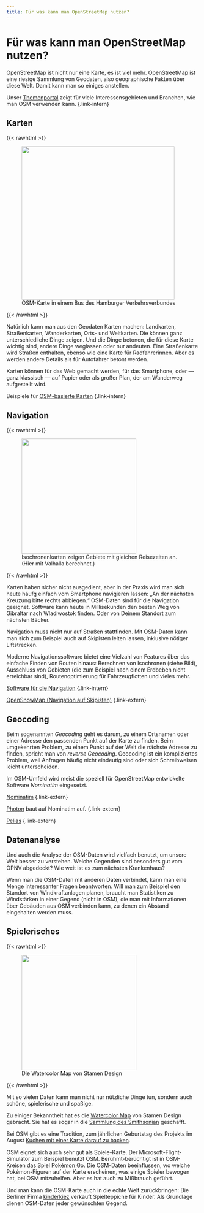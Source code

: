 ```yaml
---
title: Für was kann man OpenStreetMap nutzen?
---
```


# Für was kann man OpenStreetMap nutzen?

OpenStreetMap ist nicht nur eine Karte, es ist viel mehr. OpenStreetMap ist
eine riesige Sammlung von Geodaten, also geographische Fakten über diese Welt.
Damit kann man so einiges anstellen.

Unser [Themenportal](/themen/) zeigt für viele Interessensgebieten und
Branchen, wie man OSM verwenden kann.
{.link-intern}

## Karten

{{< rawhtml >}}
<figure class="float-right">
<a href="osm-karte-hvv.jpg"><img src="osm-karte-hvv-small.jpg" width="400"/></a>
<figcaption>OSM-Karte in einem Bus des Hamburger Verkehrsverbundes</figcaption>
</figure>
{{< /rawhtml >}}

Natürlich kann man aus den Geodaten Karten machen: Landkarten, Straßenkarten,
Wanderkarten, Orts- und Weltkarten. Die können ganz unterschiedliche Dinge
zeigen. Und die Dinge betonen, die für diese Karte wichtig sind, andere Dinge
weglassen oder nur andeuten. Eine Straßenkarte wird Straßen enthalten, ebenso
wie eine Karte für Radfahrerinnen. Aber es werden andere Details als für
Autofahrer betont werden.

Karten können für das Web gemacht werden, für das Smartphone, oder &mdash; ganz
klassisch &mdash; auf Papier oder als großer Plan, der am Wanderweg aufgestellt
wird.

Beispiele für [OSM-basierte Karten](/projekt/karten/)
{.link-intern}

## Navigation

{{< rawhtml >}}
<figure class="float-left">
<a href="isochrone.png"><img src="isochrone-small.jpg" width="300"/></a>
<figcaption>Isochronenkarten zeigen Gebiete mit gleichen Reisezeiten an. (Hier mit Valhalla berechnet.)</figcaption>
</figure>
{{< /rawhtml >}}

Karten haben sicher nicht ausgedient, aber in der Praxis wird man sich heute
häufg einfach vom Smartphone navigieren lassen: „An der nächsten Kreuzung bitte
rechts abbiegen.“ OSM-Daten sind für die Navigation geeignet. Software kann
heute in Millisekunden den besten Weg von Gibraltar nach Wladiwostok finden.
Oder von Deinem Standort zum nächsten Bäcker.

Navigation muss nicht nur auf Straßen stattfinden. Mit OSM-Daten kann man sich
zum Beispiel auch auf Skipisten leiten lassen, inklusive nötiger Liftstrecken.

Moderne Navigationssoftware bietet eine Vielzahl von Features über das einfache
Finden von Routen hinaus: Berechnen von Isochronen (siehe Bild), Ausschluss von
Gebieten (die zum Beispiel nach einem Erdbeben nicht erreichbar sind),
Routenoptimierung für Fahrzeugflotten und vieles mehr.

[Software für die Navigation](/nutzen/navigation/)
{.link-intern}

[OpenSnowMap (Navigation auf Skipisten)](https://www.opensnowmap.org/)
{.link-extern}

## Geocoding

Beim sogenannten *Geocoding* geht es darum, zu einem Ortsnamen oder einer
Adresse den passenden Punkt auf der Karte zu finden. Beim umgekehrten Problem,
zu einem Punkt auf der Welt die nächste Adresse zu finden, spricht man von
*reverse Geocoding*. Geocoding ist ein kompliziertes Problem, weil Anfragen
häufig nicht eindeutig sind oder sich Schreibweisen leicht unterscheiden.

Im OSM-Umfeld wird meist die speziell für OpenStreetMap entwickelte Software
*Nominatim* eingesetzt.

[Nominatim](https://nominatim.org/)
{.link-extern}

[Photon](https://photon.komoot.io/) baut auf Nominatim auf.
{.link-extern}

[Pelias](https://pelias.io/)
{.link-extern}

## Datenanalyse

Und auch die Analyse der OSM-Daten wird vielfach benutzt, um unsere Welt besser
zu verstehen. Welche Gegenden sind besonders gut vom ÖPNV abgedeckt? Wie weit
ist es zum nächsten Krankenhaus?

Wenn man die OSM-Daten mit anderen Daten verbindet, kann man eine Menge
interessanter Fragen beantworten. Will man zum Beispiel den Standort von
Windkraftanlagen planen, braucht man Statistiken zu Windstärken in einer Gegend
(nicht in OSM), die man mit Informationen über Gebäuden aus OSM verbinden
kann, zu denen ein Abstand eingehalten werden muss.

## Spielerisches

{{< rawhtml >}}
<figure class="float-right">
<a href="https://maps.stamen.com/watercolor/"><img src="watercolor.jpg" width="300"/></a>
<figcaption>Die Watercolor Map von Stamen Design</figcaption>
</figure>
{{< /rawhtml >}}

Mit so vielen Daten kann man nicht nur nützliche Dinge tun, sondern auch
schöne, spielerische und spaßige.

Zu einiger Bekanntheit hat es die [Watercolor
Map](https://maps.stamen.com/watercolor/) von Stamen Design gebracht. Sie hat
es sogar in die [Sammlung des
Smithsonian](https://www.si.edu/newsdesk/releases/watercolor-maptiles-website-enters-permanent-collection-cooper-hewitt)
geschafft.

Bei OSM gibt es eine Tradition, zum jährlichen Geburtstag des Projekts im August
[Kuchen mit einer Karte darauf zu
backen](https://wiki.openstreetmap.org/wiki/Cake).

OSM eignet sich auch sehr gut als Spiele-Karte. Der Microsoft-Flight-Simulator
zum Beispiel benutzt OSM. Berühmt-berüchtigt ist in OSM-Kreisen das Spiel
[Pokémon Go](https://wiki.openstreetmap.org/wiki/Pok%C3%A9mon_Go). Die
OSM-Daten beeinflussen, wo welche Pokémon-Figuren auf der Karte erscheinen, was
einige Spieler bewogen hat, bei OSM mitzuhelfen. Aber es hat auch zu Mißbrauch
geführt.

Und man kann die OSM-Karte auch in die echte Welt zurückbringen: Die Berliner
Firma [kinderkiez](https://kinderkiez.net/) verkauft Spielteppiche für Kinder.
Als Grundlage dienen OSM-Daten jeder gewünschten Gegend.

